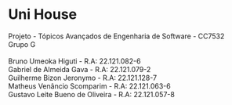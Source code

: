 # Uni House
Projeto - Tópicos Avançados de Engenharia de Software - CC7532<br/>
Grupo G<br/><br/>
Bruno Umeoka Higuti             - R.A: 22.121.082-6<br/>
Gabriel de Almeida Gava         - R.A: 22.121.079-2<br/>
Guilherme Bizon Jeronymo        - R.A: 22.121.128-7<br/>
Matheus Venâncio Scomparim      - R.A: 22.121.063-6<br/>
Gustavo Leite Bueno de Oliveira - R.A: 22.121.057-8<br/>
